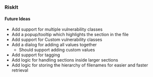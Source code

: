 ### RiskIt

#### Future Ideas
- Add support for multiple vulnerability classes
- Add a popup/tooltip which highlights the section in the file
- Add support for Custom vulnerability classes
- Add a dialog for adding all values together
  - Should support adding custom values
- Add support for tagging
- Add logic for handling sections inside larger sections
- Add logic for storing the hierarchy of filenames for easier and faster retrieval